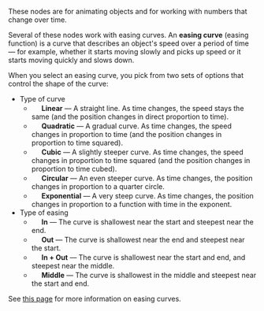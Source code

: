 These nodes are for animating objects and for working with numbers that change over time. 

Several of these nodes work with easing curves. An **easing curve** (easing function) is a curve that describes an object's speed over a period of time — for example, whether it starts moving slowly and picks up speed or it starts moving quickly and slows down. 

When you select an easing curve, you pick from two sets of options that control the shape of the curve: 

   - Type of curve
      - <img src="curveLinear.png" height=16> **Linear** — A straight line. As time changes, the speed stays the same (and the position changes in direct proportion to time). 
      - <img src="curveQuadratic.png" height=16> **Quadratic** — A gradual curve. As time changes, the speed changes in proportion to time (and the position changes in proportion to time squared). 
      - <img src="curveCubic.png" height=16> **Cubic** — A slightly steeper curve. As time changes, the speed changes in proportion to time squared (and the position changes in proportion to time cubed). 
      - <img src="curveCircular.png" height=16> **Circular** — An even steeper curve. As time changes, the position changes in proportion to a quarter circle. 
      - <img src="curveExponential.png" height=16> **Exponential** — A very steep curve. As time changes, the position changes in proportion to a function with time in the exponent. 
   - Type of easing
      - <img src="easingIn.png" height=16> **In** — The curve is shallowest near the start and steepest near the end.
      - <img src="easingOut.png" height=16> **Out** — The curve is shallowest near the end and steepest near the start.
      - <img src="easingIn+Out.png" height=16> **In + Out** — The curve is shallowest near the start and end, and steepest near the middle.
      - <img src="easingMiddle.png" height=16> **Middle** — The curve is shallowest in the middle and steepest near the start and end.

See [this page](http://robertpenner.com/easing/) for more information on easing curves.
